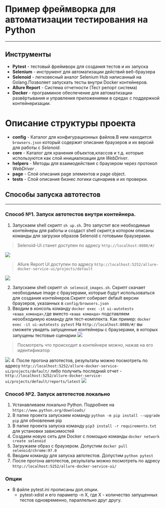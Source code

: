 #  Пример фреймворка для автоматизации тестирования на Python
____________________________________________
## Инструменты ###

- **Pytest** - тестовый фреймворк для создания тестов и их запуска
- **Selenium** - инструмент для автоматизации действий веб-браузера
- **Selenoid** - легковесный аналог Selenium Hub написанный на Golang.Позволяет запускать тесты внутри Docker контейнеров. 
- **Allure Report** - Система отчетности (Тест репорт система)
- **Docker** - программное обеспечение для автоматизации развёртывания и управления приложениями в средах с поддержкой контейнеризации.
# Описание структуры проекта #

- **config** - Каталог для конфигурационных файлов.В нем находится `browsers.json` который содержит описание браузеров и их версий для работы с *Selenoid*.
- **core** - Каталог для хранения объектов,классов и т.д. которые используются как слой инициализации для *WebDriver*.
- **helpers** - Методы для взаимодействия с браузером через протокол *WebDriver* .
- **page** - Слой описания page элементов и page object.
- **tests** - Слой описания бизнес логики сценариев и их проверки.
## Способы запуска автотестов ###


_____________________________________
### Способ №1. Запуск автотестов внутри контейнера. ###
1. Запускаем shell скрипт `sh up.sh`. Это запустит все необходимые контейнеры для работы и создаcт shell скрипт,в котором описаны команды для загрузки образов Selenoid с готовыми браузерами.

> Selenoid-UI станет доступен по адресу `http://localhost:8080/#/` 

<img src="https://sun9-38.userapi.com/impg/13J8hmwFqCgqe8Qzk-geEFoqZ25GHtLXiQdVvw/AxE_rm6Sg98.jpg?size=2560x716&quality=96&sign=997bca2283b36dd47e720e3d5bb69078" border="0"></img>

> Allure Report UI доступен по адресу `http://localhost:5252/allure-docker-service-ui/projects/default`

<img src="https://sun9-3.userapi.com/impg/cbkbITil9guOYXKoMWNIXTGIWrf6tvJ5PGl_Dw/ZSaPioWshkk.jpg?size=2546x1122&quality=96&sign=c799313cfe19f1c2f34770ea8dddf3ca" border ="0"></img>


2. Запускаем shell скрипт `sh selenoid_images.sh`. Скрипт скачает необходимые image с браузерами, которые будут использоваться для создания контейнеров.Скрипт собирает default версии браузеров, указанных в `config/browsers.json`
3. Вводим в консоль команду `docker exec -it ui-autotests <ваша_команда>`,где вместо `<ваша команда>` подставляем неообходимую команду для тест-комплекта. Как пример:  `docker exec -it ui-autotests pytest`
На `http://localhost:8080/#/` вы сможете увидеть запущенные контейнеры с браузерами, в которых запущены тестовые сценарии
<img src="https://sun1-18.userapi.com/impg/iDej7lu0IGLKZel6Rl0-3edLvBCHo9DhD6s1tg/i8VASmDVR3c.jpg?size=2560x1072&quality=96&sign=907b74e28ffc6d9026efba90b1a5cc2a" border ="0"></img>
> Посмотреть что происходит в контейнере можно, нажав на его идентификатор

<img src="https://sun9-51.userapi.com/impg/r81KeAWOpQdHjbLaVzv1tH6zBT67myUVqlJnAA/Ec25Qf4uBIA.jpg?size=2558x1318&quality=96&sign=c3fd7d830af341934f89769ea416b069" border ="0"></img>
4. После прогона автотестов, результаты можно посмотреть по адресу `http://localhost:5252/allure-docker-service-ui/projects/default/` либо получить последний отчет - `http://localhost:5252/allure-docker-service-ui/projects/default/reports/latest`
<img src="https://sun9-79.userapi.com/impg/tuQxpbWaj8fvqzCl41xQb7jtnkdjs-OcKnadVw/L7ol9hQlQOE.jpg?size=2510x930&quality=96&sign=3b57db5a79728bd7b96b772f5418f1b7" border ="0"></img>
### Способ №2. Запуск автотестов локально ###
1. Устанавливаем локально Python. Подробнее на `https://www.python.org/downloads/`
2. В папке проекта запускаем команду  `python -m pip install --upgrade pip` для обновления pip
3. В папке проекта запуска команду `pip3 install -r requirements.txt` для установки зависимостей
4. Создаем новую сеть для Docker с помощью команды `docker network create selenoid`
5. Загружаем образ с браузером. Допустим `docker pull selenoid/chrome:97.0`
6. Вводим команду для запуска автотестов. Допустим `python pytest`
7. После прогона автотестов, результаты можно посмотреть по адресу `http://localhost:5252/allure-docker-service-ui/`

### Опции ###

- В файле pytest.ini прописаны доп.опции. 
  - pytest-xdist и его параметр -n X, где X - количество запущенных тестов одновременно, параллельно друг другу.